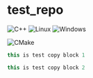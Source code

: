 # test_repo
![C++](https://img.shields.io/badge/c++-%2300599C.svg?style=for-the-badge&logo=c%2B%2B&logoColor=white)
![Linux](https://img.shields.io/badge/Linux-FCC624?style=for-the-badge&logo=linux&logoColor=black)
![Windows](https://img.shields.io/badge/Windows-0078D6?style=for-the-badge&logo=windows&logoColor=white)

![CMake](https://img.shields.io/badge/CMake-%23008FBA.svg?style=for-the-badge&logo=cmake&logoColor=white)

```javascript
this is test copy block 1
```

```javascript
this is test copy block 2
```
